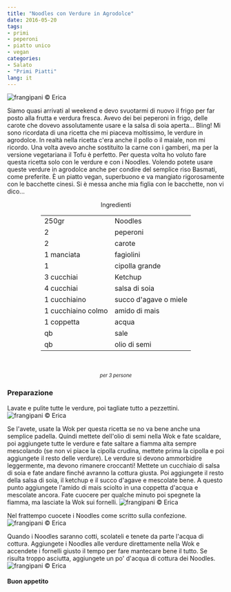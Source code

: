 ```yaml
---
title: "Noodles con Verdure in Agrodolce"
date: 2016-05-20
tags:
- primi
- peperoni
- piatto unico
- vegan
categories:
- Salato
- "Primi Piatti"
lang: it
---
```

![](header.jpg "frangipani © Erica")

Siamo quasi arrivati al weekend e devo svuotarmi di nuovo il frigo per far posto alla frutta e verdura fresca. Avevo dei bei peperoni in frigo, delle carote che dovevo assolutamente usare e la salsa di soia aperta... Bling! Mi sono ricordata di una ricetta che mi piaceva moltissimo, le verdure in agrodolce. In realtà nella ricetta c'era anche il pollo o il maiale, non mi ricordo. Una volta avevo anche sostituito la carne con i gamberi, ma per la versione vegetariana il Tofu è perfetto. Per questa volta ho voluto fare questa ricetta solo con le verdure e con i Noodles. Volendo potete usare queste verdure in agrodolce anche per condire del semplice riso Basmati, come preferite. È un piatto vegan, superbuono e va mangiato rigorosamente con le bacchette cinesi. Si è messa anche mia figlia con le bacchette, non vi dico...

<div id="wrapper" style="text-align: center">
  <div id="yourdiv" style="display: inline-block;">
    <div class="ingredients">
      <div class="ingredients-title">Ingredienti</div>
      <table>
        <tbody>
          <tr>
            <td>250gr</td>
            <td>Noodles</td>
          </tr>
          <tr>
            <td>2</td>
            <td>peperoni</td>
          </tr>
          <tr>
            <td>2</td>
            <td>carote</td>
          </tr>
          <tr>
            <td>1 manciata</td>
            <td>fagiolini</td>
          </tr>
          <tr>
            <td>1</td>
            <td>cipolla grande</td>
          </tr>
          <tr>
            <td>3 cucchiai</td>
            <td>Ketchup</td>
          </tr>
          <tr>
            <td>4 cucchiai</td>
            <td>salsa di soia</td>
          </tr>
          <tr>
            <td>1 cucchiaino</td>
            <td>succo d'agave o miele</td>
          </tr>
          <tr>
            <td>1 cucchiaino colmo</td>
            <td>amido di mais</td>
          </tr>
          <tr>
            <td>1 coppetta</td>
            <td>acqua</td>
          </tr>
          <tr>
            <td>qb</td>
            <td>sale</td>
          </tr>
          <tr>
            <td>qb</td>
            <td>olio di semi</td>
          </tr>
        </tbody>
      </table>
      <br></br>
      <i class="pull-right" style="font-size: 80%;">per 3 persone</i>
    </div>
  </div>
</div>


<h3>
  <font color="grey">
    <i class="fa-solid fa-gears"></i>
  </font> Preparazione
</h3>

Lavate e pulite tutte le verdure, poi tagliate tutto a pezzettini.
![](ingredienti.jpg "frangipani © Erica")

Se l'avete, usate la Wok per questa ricetta se no va bene anche una semplice padella. Quindi mettete dell'olio di semi nella Wok e fate scaldare, poi aggiungete tutte le verdure e fate saltare a fiamma alta sempre mescolando (se non vi piace la cipolla crudina, mettete prima la cipolla e poi aggiungete il resto delle verdure). Le verdure si devono ammorbidire leggermente, ma devono rimanere croccanti! Mettete un cucchiaio di salsa di soia e fate andare finché avranno la cottura giusta. Poi aggiungete il resto della salsa di soia, il ketchup e il succo d'agave e mescolate bene. A questo punto aggiungete l'amido di mais sciolto in una coppetta d'acqua e mescolate ancora. Fate cuocere per qualche minuto poi spegnete la fiamma, ma lasciate la Wok sui fornelli.
![](verdure.jpg "frangipani © Erica")

Nel frattempo cuocete i Noodles come scritto sulla confezione.
![](noodles.jpg "frangipani © Erica")

Quando i Noodles saranno cotti, scolateli e tenete da parte l'acqua di cottura. Aggiungete i Noodles alle verdure direttamente nella Wok e accendete i fornelli giusto il tempo per fare mantecare bene il tutto. Se risulta troppo asciutta, aggiungete un po' d'acqua di cottura dei Noodles.
![](risultato.jpg "frangipani © Erica")


<h4>Buon appetito
  <font color="red">
    <i class="fa-regular fa-face-smile"></i>
  </font>
</h4>

